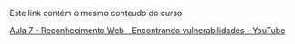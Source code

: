 Este link contém o mesmo conteudo do curso

[Aula 7 - Reconhecimento Web - Encontrando vulnerabilidades - YouTube](https://www.youtube.com/watch?v=RSsvxwBpQzg)